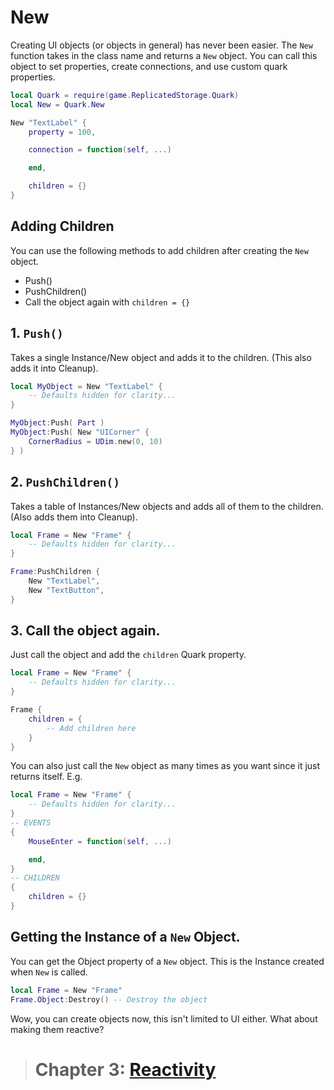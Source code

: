 # New

Creating UI objects (or objects in general) has never been easier.
The `New` function takes in the class name and returns a `New` object. You can call this object to set properties, create connections, and use custom quark properties.

```lua
local Quark = require(game.ReplicatedStorage.Quark)
local New = Quark.New

New "TextLabel" {
    property = 100,

    connection = function(self, ...)

    end,

    children = {}
}
```

## Adding Children

You can use the following methods to add children after creating the `New` object.

- Push()
- PushChildren()
- Call the object again with `children = {}`

## 1. `Push()`

Takes a single Instance/New object and adds it to the children. (This also adds it into Cleanup).

```lua
local MyObject = New "TextLabel" {
    -- Defaults hidden for clarity...
}

MyObject:Push( Part )
MyObject:Push( New "UICorner" {
    CornerRadius = UDim.new(0, 10)    
} )
```

## 2. `PushChildren()`

Takes a table of Instances/New objects and adds all of them to the children. (Also adds them into Cleanup).

```lua
local Frame = New "Frame" {
    -- Defaults hidden for clarity...
}

Frame:PushChildren {
    New "TextLabel",
    New "TextButton",
}
```

## 3. Call the object again.

Just call the object and add the `children` Quark property.

```lua
local Frame = New "Frame" {
    -- Defaults hidden for clarity...
}

Frame {
    children = {
        -- Add children here
    }
}
```

You can also just call the `New` object as many times as you want since it just returns itself.
E.g.

```lua
local Frame = New "Frame" {
    -- Defaults hidden for clarity...
}
-- EVENTS
{
    MouseEnter = function(self, ...)

    end,
}
-- CHILDREN
{
    children = {}
}
```

## Getting the Instance of a `New` Object.

You can get the Object property of a `New` object. This is the Instance created when `New` is called.

```lua
local Frame = New "Frame"
Frame.Object:Destroy() -- Destroy the object
```

Wow, you can create objects now, this isn't limited to UI either.
What about making them reactive?

> # Chapter 3: [Reactivity](3.Reactivity.md)
